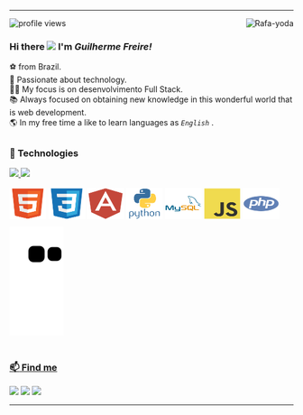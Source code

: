 ***
<div class="background">
<div>
  <img align="right"  alt="Rafa-yoda" src="https://wingware.com/images/blog/quick-select/quick-select-1.gif"/>
</div> 
  
  <p>
  <img src="https://gpvc.arturio.dev/mgckaled" alt="profile views">
</p> 
<p> </p>

### **Hi there <img src="https://i.gifer.com/8RDg.gif" width="30px"> I'm *Guilherme Freire!***


⚽ from Brazil. <br>
💜 Passionate about technology. <br>
👨‍💻 My focus is on  desenvolvimento Full Stack. <br>
📚 Always focused on obtaining new knowledge in this wonderful world that is web development. <br>
🌎 In my free time a like to learn languages as *_`English`_* . <br>

##

**<h3> :rocket: Technologies </h3>**

<div>
  <a href="https://github.com/Guilhemre-bot149">
  <img height="150em" src="https://github-readme-stats.vercel.app/api?username=Guilherme-bot149&show_icons=true&theme=tokyonight&include_all_commits=true&count_private=true"/>
  <img height="150em" src="https://github-readme-stats.vercel.app/api/top-langs/?username=Guilherme-bot149&layout=compact&langs_count=16&theme=tokyonight"/>
</div>
<br>
<div style="display: inline-block">
  <img src="https://raw.githubusercontent.com/devicons/devicon/master/icons/html5/html5-original.svg" height="55" width="65" align="center"/>
  <img src="https://raw.githubusercontent.com/devicons/devicon/master/icons/css3/css3-original.svg" height="55" width="65" align="center"/>
  <img src="https://github.com/devicons/devicon/blob/master/icons/angularjs/angularjs-plain.svg" height="55" width="65" align="center"/>
  <img src="https://github.com/devicons/devicon/blob/master/icons/python/python-original-wordmark.svg" height="55" width="65" align="center"/>
  <img src="https://github.com/devicons/devicon/blob/master/icons/mysql/mysql-original-wordmark.svg" height="55" width="65" align="center"/>
  <img src="https://github.com/devicons/devicon/blob/master/icons/javascript/javascript-original.svg" height="55" width="65" align="center"/>
  <img src="https://github.com/devicons/devicon/blob/master/icons/php/php-plain.svg" height="55" width="65" align="center"/>
  
  ![Snake animation](https://github.com/Guilherme-bot149/Guilherme-bot149/blob/output/github-contribution-grid-snake.svg)
</div>
  
##

**<h3>:mailbox: Find me</h3>**
<div> 
  <a href="https://www.linkedin.com/in/guilherme-freire-4921471b4/" target="_blank"><img src="https://img.shields.io/badge/-LinkedIn-%230077B5?style=for-the-badge&logo=linkedin&logoColor=white" target="_blank"></a>
  <a href="https://www.instagram.com/guifreire63/" target="_blank"><img src="https://img.shields.io/badge/-Instagram-b5179e?style=for-the-badge&logo=instagram&logoColor=white" target="_blank"></a>
  <a href = "mailto:guilhermeffsilva52@gmail.com"><img src="https://img.shields.io/badge/-Gmail-%23333?style=for-the-badge&logo=gmail&logoColor=white" target="_blank"></a>
</div>
  </div>
  
  
***
